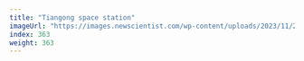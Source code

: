```yaml
---
title: "Tiangong space station"
imageUrl: "https://images.newscientist.com/wp-content/uploads/2023/11/28105458/SEI_181884485.jpg?width=600"
index: 363
weight: 363
---
```

